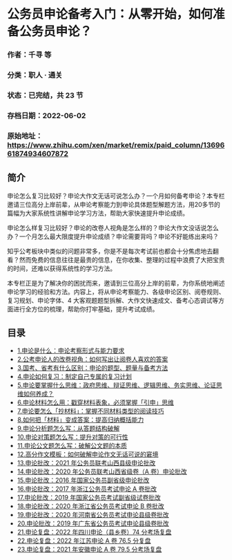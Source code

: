 # 公务员申论备考入门：从零开始，如何准备公务员申论？

### 作者：千寻 等

### 分类：职人 · 通关

### 状态：已完结，共 23 节

### 存档日期：2022-06-02

### 原始地址：https://www.zhihu.com/xen/market/remix/paid_column/1369661874934607872


## 简介
申论怎么复习比较好？申论大作文无话可说怎么办？一个月如何备考申论？本专栏邀请三位高分上岸前辈，从申论考察能力到申论具体题型解题方法，用20多节的篇幅为大家系统性讲解申论学习方法，帮助大家快速提升申论成绩。


申论怎么样复习比较好？申论的改卷人视角是怎么样的？申论大作文没话说怎么办？一个月怎么最大限度提升申论成绩？申论需要背吗？申论不好能练出来吗？


知乎公考板块中类似的问题非常多，你是不是每次考试前也都会十分焦虑地去翻看？然而免费的信息往往是最贵的信息，在你收集、整理的过程中浪费了大把宝贵的时间，还难以获得系统性的学习方法。


本专栏正是为了解决你的困扰而来，邀请到三位高分上岸的前辈，为你系统地阐述申论学习的经验和方法。内容上，将从申论考察能力、各级申论区别、阅卷规则、复习规划、申论字体、4 大客观题题型拆解、大作文快速成文、备考心态调试等方面进行全方位的梳理，帮助你打牢基础，提升考试成绩。




## 目录
- [1.申论是什么：申论考察形式与能力要求](1.申论是什么：申论考察形式与能力要求.md)
- [2.公考申论人的改卷视角：如何写出让阅卷人喜欢的答案](2.公考申论人的改卷视角：如何写出让阅卷人喜欢的答案.md)
- [3.国考、省考有什么区别：申论的题型、题量与备考方法](3.国考、省考有什么区别：申论的题型、题量与备考方法.md)
- [4.申论如何复习：制定自己专属的复习计划](4.申论如何复习：制定自己专属的复习计划.md)
- [5.申论要掌握什么思维：政府思维、辩证思维、逻辑思维、务实思维、论证思维如何养成？](5.申论要掌握什么思维：政府思维、辩证思维、逻辑思维、务实思维、论证思维如何养成？.md)
- [6.申论材料怎么用：戳穿材料表象，必须掌握「引申」思维](6.申论材料怎么用：戳穿材料表象，必须掌握「引申」思维.md)
- [7.申论要怎么「抄材料」：掌握不同材料类型的阅读技巧](7.申论要怎么「抄材料」：掌握不同材料类型的阅读技巧.md)
- [8.如何把「材料」变成答案：提高归纳概括能力](8.如何把「材料」变成答案：提高归纳概括能力.md)
- [9.申论分析题怎么写：从答题结构破解](9.申论分析题怎么写：从答题结构破解.md)
- [10.申论对策题怎么写：提升对策的可行性](10.申论对策题怎么写：提升对策的可行性.md)
- [11.申论公文题怎么写：破解公文题的本质](11.申论公文题怎么写：破解公文题的本质.md)
- [12.高分作文模板：如何破解申论作文无话可说的窘境](12.高分作文模板：如何破解申论作文无话可说的窘境.md)
- [13.申论批改：2021 年公务员联考山西县级申论批改](13.申论批改：2021%20年公务员联考山西县级申论批改.md)
- [14.申论批改：2020 年公务员联考山西省级卷（A 卷）申论批改](14.申论批改：2020%20年公务员联考山西省级卷（A%20卷）申论批改.md)
- [15.申论批改：2016 年国家公务员副省级申论批改](15.申论批改：2016%20年国家公务员副省级申论批改.md)
- [16.申论批改：2017 年浙江公务员考试申论 A 卷批改](16.申论批改：2017%20年浙江公务员考试申论%20A%20卷批改.md)
- [17.申论批改：2019 年国家公务员考试副省级试卷批改](17.申论批改：2019%20年国家公务员考试副省级试卷批改.md)
- [18.申论批改：2020 年浙江省公务员考试申论 B 卷批改](18.申论批改：2020%20年浙江省公务员考试申论%20B%20卷批改.md)
- [19.申论批改：2020 年河南省公务员考试申论县级卷批改](19.申论批改：2020%20年河南省公务员考试申论县级卷批改.md)
- [20.申论批改：2019 年广东省公务员考试申论县级卷批改](20.申论批改：2019%20年广东省公务员考试申论县级卷批改.md)
- [21.申论复盘：2022 年四川申论（县乡卷）74 分考场复盘](21.申论复盘：2022%20年四川申论（县乡卷）74%20分考场复盘.md)
- [22.申论复盘：2022 年江苏申论 A 卷 76.5 分复盘](22.申论复盘：2022%20年江苏申论%20A%20卷%2076.5%20分复盘.md)
- [23.申论复盘：2021 年安徽申论 A 卷 79.5 分考场复盘](23.申论复盘：2021%20年安徽申论%20A%20卷%2079.5%20分考场复盘.md)
